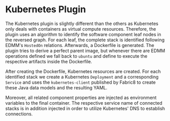 # Kubernetes Plugin

The Kubernetes plugin is slightly different than the others as Kubernetes only deals with containers as virtual compute resources.
Therefore, the plugin uses an algorithm to identify the software component leaf nodes in the reversed graph.
For each leaf, the complete stack is identified following EDMM's `HostedOn` relations.
Afterwards, a Dockerfile is generated.
The plugin tries to derive a perfect parent image, but whenever there are EDMM operations defined we fall back to `ubuntu` and define to execute the respective artifacts inside the Dockerfile.

After creating the Dockerfile, Kubernetes resources are created.
For each identified stack we create a Kubernetes `Deployment` and a corresponding `Service` and uses the `kubernetes-client` published by Fabric8 to create these Java data models and the resulting YAML.

Moreover, all related component properties are injected as environment variables to the final container.
The respective service name of connected stacks is in addition injected in order to utilize Kubernetes' DNS to establish connections. 

